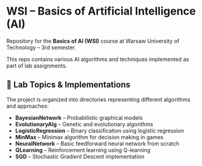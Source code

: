 # WSI – Basics of Artificial Intelligence (AI)

Repository for the **Basics of AI (WSI)** course at Warsaw University of Technology – 3rd semester.

This repo contains various AI algorithms and techniques implemented as part of lab assignments.

## 🧠 Lab Topics & Implementations

The project is organized into directories representing different algorithms and approaches:

- **BayesianNetwork** – Probabilistic graphical models
- **EvolutionaryAlg** – Genetic and evolutionary algorithms
- **LogisticRegression** – Binary classification using logistic regression
- **MinMax** – Minimax algorithm for decision making in games
- **NeuralNetwork** – Basic feedforward neural network from scratch
- **QLearning** – Reinforcement learning using Q-learning
- **SGD** – Stochastic Gradient Descent implementation

